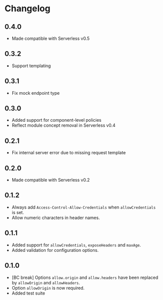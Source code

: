 # Changelog

## 0.4.0

* Made compatible with Serverless v0.5

## 0.3.2

* Support templating

## 0.3.1

* Fix mock endpoint type

## 0.3.0

* Added support for component-level policies
* Reflect module concept removal in Serverless v0.4

## 0.2.1

* Fix internal server error due to missing request template

## 0.2.0

* Made compatible with Serverless v0.2

## 0.1.2

* Always add `Access-Control-Allow-Credentials` when `allowCredentials` is set.
* Allow numeric characters in header names.

## 0.1.1

* Added support for `allowCredentials`, `exposeHeaders` and `maxAge`.
* Added validation for configuration options.

## 0.1.0

* [BC break] Options `allow.origin` and `allow.headers` have been replaced by `allowOrigin` and `allowHeaders`.
* Option `allowOrigin` is now required.
* Added test suite
